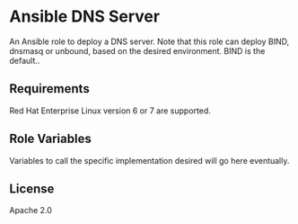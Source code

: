 Ansible DNS Server
=================

An Ansible role to deploy a DNS server. Note that this role can deploy BIND, dnsmasq or unbound, based on the desired environment. BIND is the default..

Requirements
------------

Red Hat Enterprise Linux version 6 or 7 are supported.

Role Variables
--------------

Variables to call the specific implementation desired will go here eventually.

License
-------

Apache 2.0

